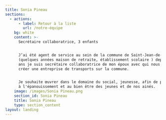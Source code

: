 ```yaml
---
title: Sonia Pineau
sections:
  - actions:
      - label: Retour à la liste
        url: /notre-équipe
    bg: white
    content: >-
      Secrétaire collaboratrice, 3 enfants


      J’ai été agent de service au sein de la commune de Saint-Jean-de-Monts
      (quelques années maison de retraite, établissement scolaire ) depuis 15
      ans je suis secrétaire collaboratrice de mon époux avec qui nous avons
      créer une entreprise de transports sur la commune.


      Je souhaite œuvrer dans le domaine du social, jeunesse, afin de participer
      à l'épanouissement et au bien être des jeunes et de nos ainés.
    image: /images/Sonia Pineau.png
    section_id: Sonia Pineau
    title: Sonia Pineau
    type: section_content
layout: landing
---
```


